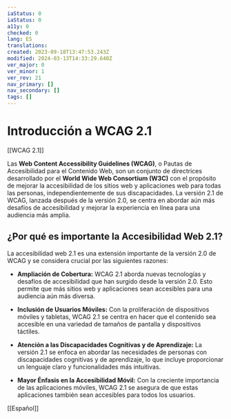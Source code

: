 ```yaml
---
iaStatus: 0
iaStatus: 0
a11y: 0
checked: 0
lang: ES
translations: 
created: 2023-09-18T13:47:53.243Z
modified: 2024-03-13T14:33:29.640Z
ver_major: 0
ver_minor: 1
ver_rev: 21
nav_primary: []
nav_secondary: []
tags: []
---
```

# Introducción a WCAG 2.1

[[WCAG 2.1]]

Las **Web Content Accessibility Guidelines (WCAG)**, o Pautas de Accesibilidad para el Contenido Web, son un conjunto de directrices desarrollado por el **World Wide Web Consortium (W3C)** con el propósito de mejorar la accesibilidad de los sitios web y aplicaciones web para todas las personas, independientemente de sus discapacidades. La versión 2.1 de WCAG, lanzada después de la versión 2.0, se centra en abordar aún más desafíos de accesibilidad y mejorar la experiencia en línea para una audiencia más amplia.

## ¿Por qué es importante la Accesibilidad Web 2.1?

La accesibilidad web 2.1 es una extensión importante de la versión 2.0 de WCAG y se considera crucial por las siguientes razones:

- **Ampliación de Cobertura:** WCAG 2.1 aborda nuevas tecnologías y desafíos de accesibilidad que han surgido desde la versión 2.0. Esto permite que más sitios web y aplicaciones sean accesibles para una audiencia aún más diversa.
    
- **Inclusión de Usuarios Móviles:** Con la proliferación de dispositivos móviles y tabletas, WCAG 2.1 se centra en hacer que el contenido sea accesible en una variedad de tamaños de pantalla y dispositivos táctiles.
    
- **Atención a las Discapacidades Cognitivas y de Aprendizaje:** La versión 2.1 se enfoca en abordar las necesidades de personas con discapacidades cognitivas y de aprendizaje, lo que incluye proporcionar un lenguaje claro y funcionalidades más intuitivas.
    
- **Mayor Énfasis en la Accesibilidad Móvil:** Con la creciente importancia de las aplicaciones móviles, WCAG 2.1 se asegura de que estas aplicaciones también sean accesibles para todos los usuarios.

[[Español]]